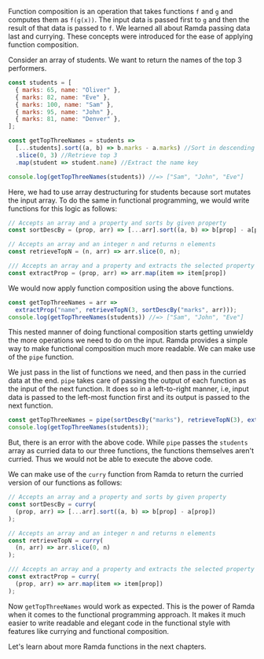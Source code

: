 Function composition is an operation that takes functions `f` and `g` and computes them as `f(g(x))`. The input data is passed first to `g` and then the result of that data is passed to `f`. We learned all about Ramda passing data last and currying. These concepts were introduced for the ease of applying function composition.

Consider an array of students. We want to return the names of the top 3 performers.
```js
const students = [
  { marks: 65, name: "Oliver" },
  { marks: 82, name: "Eve" },
  { marks: 100, name: "Sam" },
  { marks: 95, name: "John" },
  { marks: 81, name: "Denver" },
];

const getTopThreeNames = students =>
  [...students].sort((a, b) => b.marks - a.marks) //Sort in descending order
  .slice(0, 3) //Retrieve top 3
  .map(student => student.name) //Extract the name key

console.log(getTopThreeNames(students)) //=> ["Sam", "John", "Eve"]
```
Here, we had to use array destructuring for students because sort mutates the input array. To do the same in functional programming, we would write functions for this logic as follows:
```js
// Accepts an array and a property and sorts by given property
const sortDescBy = (prop, arr) => [...arr].sort((a, b) => b[prop] - a[prop]);

// Accepts an array and an integer n and returns n elements
const retrieveTopN = (n, arr) => arr.slice(0, n);

/// Accepts an array and a property and extracts the selected property
const extractProp = (prop, arr) => arr.map(item => item[prop])
```

We would now apply function composition using the above functions.
```js
const getTopThreeNames = arr =>
  extractProp("name", retrieveTopN(3, sortDescBy("marks", arr)));
console.log(getTopThreeNames(students)) //=> ["Sam", "John", "Eve"]
```

This nested manner of doing functional composition starts getting unwieldy the more operations we need to do on the input. Ramda provides a simple way to make functional composition much more readable. We can make use of the `pipe` function.

We just pass in the list of functions we need, and then pass in the curried data at the end. `pipe` takes care of passing the output of each function as the input of the next function. It does so in a left-to-right manner, i.e, input data is passed to the left-most function first and its output is passed to the next function.

```js
const getTopThreeNames = pipe(sortDescBy("marks"), retrieveTopN(3), extractProp("name"));
console.log(getTopThreeNames(students));
```

But, there is an error with the above code. While `pipe` passes the `students` array as curried data to our three functions, the functions themselves aren't curried. Thus we would not be able to execute the above code.

We can make use of the `curry` function from Ramda to return the curried version of our functions as follows:
```js
// Accepts an array and a property and sorts by given property
const sortDescBy = curry(
  (prop, arr) => [...arr].sort((a, b) => b[prop] - a[prop])
);

// Accepts an array and an integer n and returns n elements
const retrieveTopN = curry(
  (n, arr) => arr.slice(0, n)
);

/// Accepts an array and a property and extracts the selected property
const extractProp = curry(
  (prop, arr) => arr.map(item => item[prop])
);
```

Now `getTopThreeNames` would work as expected. This is the power of Ramda when it comes to the functional programming approach. It makes it much easier to write readable and elegant code in the functional style with features like currying and functional composition.

Let's learn about more Ramda functions in the next chapters.
